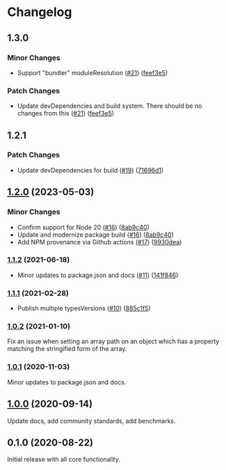 # Changelog

## 1.3.0

### Minor Changes

- Support "bundler" moduleResolution ([#21](https://github.com/spautz/tiny-immutable-set/issues/21)) ([feef3e5](https://github.com/spautz/tiny-immutable-set/commit/feef3e50d07ae6112d8d44cc1e44613fae62ffbc))

### Patch Changes

- Update devDependencies and build system. There should be no changes from this ([#21](https://github.com/spautz/tiny-immutable-set/issues/21)) ([feef3e5](https://github.com/spautz/tiny-immutable-set/commit/feef3e50d07ae6112d8d44cc1e44613fae62ffbc))

## 1.2.1

### Patch Changes

- Update devDependencies for build ([#19](https://github.com/spautz/tiny-immutable-set/issues/19)) ([71696d1](https://github.com/spautz/tiny-immutable-set/commit/71696d1fc6b3c7f2d760ef00c32de38629a683e8))

## [1.2.0](https://github.com/spautz/tiny-immutable-set/compare/v1.1.2...v1.2.0) (2023-05-03)

### Minor Changes

- Confirm support for Node 20 ([#16](https://github.com/spautz/tiny-immutable-set/issues/16)) ([8ab9c40](https://github.com/spautz/tiny-immutable-set/commit/8ab9c40d4ca882ed43999260fadb8fee24da3b06))
- Update and modernize package build ([#16](https://github.com/spautz/tiny-immutable-set/issues/16)) ([8ab9c40](https://github.com/spautz/tiny-immutable-set/commit/8ab9c40d4ca882ed43999260fadb8fee24da3b06))
- Add NPM provenance via Github actions ([#17](https://github.com/spautz/tiny-immutable-set/issues/17)) ([9930dea](https://github.com/spautz/tiny-immutable-set/commit/9930dea22b7362f06ea90c56df6b4db53bbd3875))

### [1.1.2](https://github.com/spautz/tiny-immutable-set/compare/v1.1.1...v1.1.2) (2021-06-18)

- Minor updates to package.json and docs ([#11](https://github.com/spautz/tiny-immutable-set/issues/11)) ([141f846](https://github.com/spautz/tiny-immutable-set/commit/141f846e6a6962625209d7bf1f02ec4fb6f69d02))

### [1.1.1](https://github.com/spautz/tiny-immutable-set/compare/v1.0.2...v1.1.1) (2021-02-28)

- Publish multiple typesVersions ([#10](https://github.com/spautz/tiny-immutable-set/issues/10)) ([885c1f5](https://github.com/spautz/tiny-immutable-set/commit/885c1f5627615ba99734461c352f2f64444c04a2))

### [1.0.2](https://github.com/spautz/tiny-immutable-set/compare/v1.0.1...v1.0.2) (2021-01-10)

Fix an issue when setting an array path on an object which has a property matching the stringified form of the array.

### [1.0.1](https://github.com/spautz/tiny-immutable-set/compare/v1.0.0...v1.0.1) (2020-11-03)

Minor updates to package.json and docs.

## [1.0.0](https://github.com/spautz/tiny-immutable-set/compare/v0.1.0...v1.0.0) (2020-09-14)

Update docs, add community standards, add benchmarks.

## 0.1.0 (2020-08-22)

Initial release with all core functionality.
